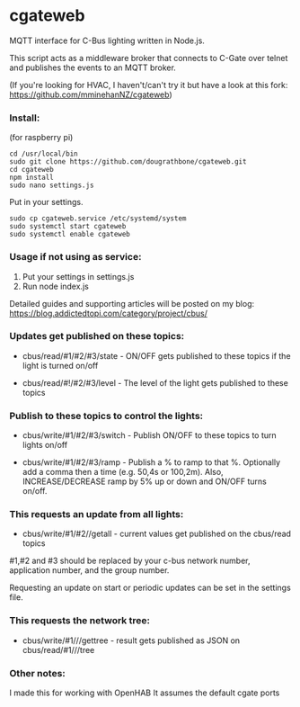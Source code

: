 cgateweb
========

MQTT interface for C-Bus lighting written in Node.js.

This script acts as a middleware broker that connects to C-Gate over telnet and publishes the events to an MQTT broker.

(If you're looking for HVAC, I haven't/can't try it but have a look at this fork: https://github.com/mminehanNZ/cgateweb)

### Install:
(for raspberry pi)
```
cd /usr/local/bin
sudo git clone https://github.com/dougrathbone/cgateweb.git
cd cgateweb
npm install
sudo nano settings.js
```
Put in your settings.
```
sudo cp cgateweb.service /etc/systemd/system
sudo systemctl start cgateweb
sudo systemctl enable cgateweb
```
### Usage if not using as service:

1) Put your settings in settings.js
2) Run node index.js

Detailed guides and supporting articles will be posted on my blog: https://blog.addictedtopi.com/category/project/cbus/

### Updates get published on these topics:

 - cbus/read/#1/#2/#3/state  -  ON/OFF gets published to these topics if the light is turned on/off

 - cbus/read/#!/#2/#3/level  -  The level of the light gets published to these topics

### Publish to these topics to control the lights:

 - cbus/write/#1/#2/#3/switch  -  Publish ON/OFF to these topics to turn lights on/off

 - cbus/write/#1/#2/#3/ramp  -  Publish a % to ramp to that %. Optionally add a comma then a time (e.g. 50,4s or 100,2m). Also, INCREASE/DECREASE ramp by 5% up or down and ON/OFF turns on/off.

### This requests an update from all lights:

 - cbus/write/#1/#2//getall - current values get published on the cbus/read topics

 #1,#2 and #3 should be replaced by your c-bus network number, application number, and the group number.

Requesting an update on start or periodic updates can be set in the settings file.

### This requests the network tree:

 - cbus/write/#1///gettree - result gets published as JSON on cbus/read/#1///tree

### Other notes:
I made this for working with OpenHAB
It assumes the default cgate ports
